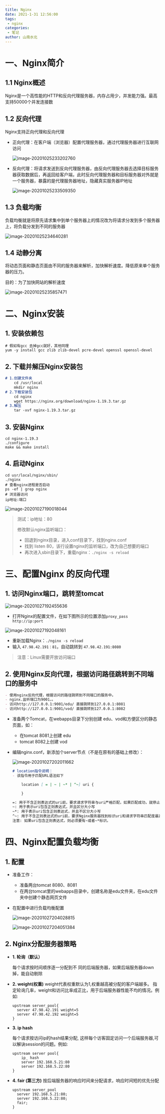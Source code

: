 ```yaml
---
title: Nginx
date: 2021-1-31 12:56:00
tags:
 - nginx
categories: 
 - 笔记
author: 山南水北
---
```

# 一、Nginx简介

## 1.1 Nginx概述

​		Nginx是一个高性能的HTTP和反向代理服务器，内存占用少，并发能力强。最高支持50000个并发连接数

## 1.2 反向代理

Nginx支持正向代理和反向代理

* 正向代理：在客户端（浏览器）配置代理服务器，通过代理服务器进行互联网访问

  ![image-20201025233202760](https://ivans-bucket.oss-cn-beijing.aliyuncs.com/typora/image-20201025233202760.png)

* 反向代理：将请求发送到反向代理服务器，由反向代理服务器去选择目标服务器获取数据后，再返回给客户端，此时反向代理服务器和目标服务器对外就是一个服务器，暴露的是代理服务器地址，隐藏真实服务器IP地址

  ![image-20201025233509350](https://ivans-bucket.oss-cn-beijing.aliyuncs.com/typora/image-20201025233509350.png)

## 1.3 负载均衡

负载均衡就是将原先请求集中到单个服务器上的情况改为将请求分发到多个服务器上，将负载分发到不同的服务器

![image-20201025234640281](https://ivans-bucket.oss-cn-beijing.aliyuncs.com/typora/image-20201025234640281.png)

## 1.4 动静分离

将动态页面和静态页面由不同的服务器来解析，加快解析速度。降低原来单个服务器的压力。

目的：为了加快网站的解析速度

![image-20201025235857471](https://ivans-bucket.oss-cn-beijing.aliyuncs.com/typora/image-20201025235857471.png)

# 二、Nginx安装

## 1. 安装依赖包

```shell
# 假如有gcc 去掉gcc就好，其他同理
yum -y install gcc zlib zlib-devel pcre-devel openssl openssl-devel
```

## 2. 下载并解压Nginx安装包

```markdown
# 1.创建文件夹
	cd /usr/local
	mkdir nginx
# 2.下载安装包
	cd nginx
	wget https://nginx.org/download/nginx-1.19.3.tar.gz	
# 3.解压
	tar -xvf nginx-1.19.3.tar.gz
```

## 3. 安装Nginx

```shell
cd nginx-1.19.3
./configure
make && make install
```

## 4. 启动Nginx

```shell
cd usr/local/nginx/sbin/
./nginx
# 查看nginx进程是否启动
ps -ef | grep nginx
# 浏览器访问
ip地址:端口
```

![image-20201027190018044](https://ivans-bucket.oss-cn-beijing.aliyuncs.com/typora/image-20201027190018044.png)


> 测试：ip地址：80
>
> 修改默认nginx监听端口：
>
> * 回退到nginx目录，进入conf目录下，找到nginx.conf
> * 找到 listen 80，该行设置nginx的监听端口，改为自己想要的端口
> * 再次进入sbin目录下，重载nginx：`./nginx -s reload`

# 三、配置Nginx 的反向代理

## 1. 访问Nginx端口，跳转至tomcat

![image-20201027192455636](https://ivans-bucket.oss-cn-beijing.aliyuncs.com/typora/image-20201027192455636.png)

* 打开Nginx的配置文件，在如下图所示的位置添加`proxy_pass http://ip:port`

![image-20201027192048161](https://ivans-bucket.oss-cn-beijing.aliyuncs.com/typora/image-20201027192048161.png)

* 重新加载Nginx：`./nginx -s reload`
* 输入 `47.98.42.191：81`，自动跳转到 `47.98.42.191:8080`

> 注意：Linux需要开放访问端口

## 2. 使用Nginx反向代理，根据访问路径跳转到不同端口的服务中

```markdown
- 使用nginx反向代理，根据访问的路径跳转到不同端口的服务中。
- nginx.监听端口为9001，。
- 访问http://127.0.0.1:9001/edu/ 直接跳转到127.0.0.1:8081
- 访问http://127.0.0.1:9001/vod/ 直接跳转到127.0.0.1:8082
```

* 准备两个Tomcat，在webapps目录下分别创建 edu、vod和方便区分的静态页面，如：
  * 在tomcat 8081上创建 edu
  * tomcat 8082上创建 vod

* 编辑nginx.conf，新添加个server节点（不是在原有的基础上修改）：

  ![image-20201027202011662](https://ivans-bucket.oss-cn-beijing.aliyuncs.com/typora/image-20201027202011662.png)

  ```markdown
  # location指令说明：
  - 该指令用于匹配URL语法如下
  
      location [ = | ~ | ~* | ^~] uri {
  
      }
  
  =: 用于不含正则表达式的uri前，要求请求字符串与uri严格匹配，如果匹配成功，就停止继续向下搜索并立即处理该请求
  ~: 用于表示uri包含正则表达式，并且区分大小写
  ~*: 用于表示uri包含正则表达式，并且不区分大小写
  ^~: 用于不含正则表达式的uri前，要求Nginx服务器找到标识uri和请求字符串匹配度最高的location后，立即使用此		location处理请求，而不再使用location块中的正则uri和请求字符串做匹配
  注意: 如果uri包含正则表达式，则必须要有~或者~*标识。
  ```

# 四、Nginx配置负载均衡

## 1. 配置

* 准备工作：

  * 准备两台tomcat 8080、8081
  * 在两台tomcat里的webapps目录中，创建名称是edu文件夹，在edu文件夹中创建个静态网页文件

* 在配置中进行负载均衡配置

  ![image-20201027204028815](https://ivans-bucket.oss-cn-beijing.aliyuncs.com/typora/image-20201027204028815.png)

  ![image-20201027204051384](https://ivans-bucket.oss-cn-beijing.aliyuncs.com/typora/image-20201027204051384.png)

  

## 2. Nginx分配服务器策略

* **1. 轮询（默认）**

  每个请求按时间顺序逐一分配到不 同的后端服务器，如果后端服务器down掉，能自动剔除

* **2. weight(权重)**
  weight代表权重默认为1,权重越高被分配的客户端越多。
  指定轮询几率，weight和访问比率成正比，用于后端服务器性能不均的情况。例如: 

  ```
  upstream server_pool{
  	server 47.98.42.191 weight=5
  	server 47.98.42.192 weight=5
  }
  ```

* **3. ip hash**

  每个请求按访问ip的hash结果分配, 这样每个访客固定访问一个后端服务器,可以解诀session的问题。例如:

  ```
  upstream server pool{
      ip_ hash
      server 192.168.5.21:80
      server 192.168.5.22:80
  }
  ```

* **4. fair (第三方)**
  按后端服务器的响应时间来分配请求，响应时间短的优先分配

  ```
  upstream server_pool 
  	server 192.168.5.21:80;
  	server 192.168.5.22:80;
  	fair;
  }
  ```

  